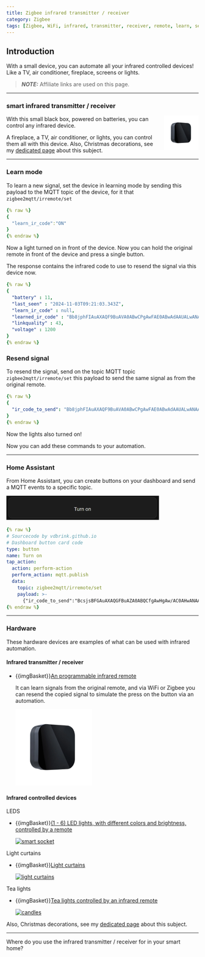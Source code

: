 ```yaml
---
title: Zigbee infrared transmitter / receiver
category: Zigbee
tags: [Zigbee, WiFi, infrared, transmitter, receiver, remote, learn, send, air conditioner, TV, fireplace, lights, screens]
---
```


## Introduction

With a small device, you can automate all your infrared controlled devices! 
Like a TV, air conditioner, fireplace, screens or lights.

> **_NOTE:_** Affiliate links are used on this page.

---
### smart infrared transmitter / receiver

<a href="/buy/images_zigbee/zigbee_ir_remote.webp"><img src="/buy/images_zigbee/zigbee_ir_remote.webp" alt="infrared remote control" width="90px" style="margin-left:15px;float:right" /></a>
With this small black box, powered on batteries, you can control any infrared device.

A fireplace, a TV, air conditioner, or lights, you can control them all with this device.
Also, Christmas decorations, see my [dedicated page](/projects/automate_christmas_decorations#infrared-lights) about this subject.

---
### Learn mode

To learn a new signal, set the device in learning mode by sending this payload to the MQTT topic of the device, for it that `zigbee2mqtt/irremote/set`
```yaml
{% raw %}
{     
  "learn_ir_code":"ON" 
}
{% endraw %}
```
Now a light turned on in front of the device.
Now you can hold the original remote in front of the device and press a single button.

The response contains the infrared code to use to resend the signal via this device now.
```yaml
{% raw %}
{
  "battery" : 11,
  "last_seen" : "2024-11-03T09:21:03.343Z",
  "learn_ir_code" : null,
  "learned_ir_code" : "Bb8jphFIAuAXAQF9BuAVA0ABwCPgAwFAE0ABwAdAAUALwANAAUALCcqdvyPBCEgC///gAgcCCEgC",
  "linkquality" : 43,
  "voltage" : 1200
}
{% endraw %}
```

### Resend signal

To resend the signal, send on the topic MQTT topic `zigbee2mqtt/irremote/set` this payload to send the same signal as from the original remote.

```yaml
{% raw %}
{
  "ir_code_to_send": "Bb8jphFIAuAXAQF9BuAVA0ABwCPgAwFAE0ABwAdAAUALwANAAUALCcqdvyPBCEgC///gAgcCCEgC"
}
{% endraw %}
```

Now the lights also turned on!

Now you can add these commands to your automation.

---
### Home Assistant

From Home Assistant, you can create buttons on your dashboard and send a MQTT events to a specific topic.

<img src="images_infrared/ha_mqtt_button.png" alt="Home Assistant button send MQTT event" width="400px">

```yaml
{% raw %}
# Sourcecode by vdbrink.github.io
# Dashboard button card code
type: button
name: Turn on
tap_action:
  action: perform-action
  perform_action: mqtt.publish
  data:
    topic: zigbee2mqtt/irremote/set
    payload: >-
      {"ir_code_to_send":"BcsjsBFGAuAXAQGFBuAZA0ABQCfgAwHgAw/AC0AHwANAAUALCc+dyyPDCEYC///gCgcCCEYC"}
{% endraw %}
```

---
### Hardware

These hardware devices are examples of what can be used with infrared automation.

#### Infrared transmitter / receiver

* {{imgBasket}}<a href="/buy/smart_home_best_buy_tips#infrared-remote-control" target="_blank">An programmable infrared remote</a>

  It can learn signals from the original remote, and via WiFi or Zigbee you can resend the copied signal to simulate the press on the button via an automation.

  <a href="/buy/smart_home_best_buy_tips#infrared-remote-control" target="_blank">
    <img src="/buy/images_zigbee/zigbee_ir_remote.webp" alt="infrared remote control" width="200px" class="buy-link"/>
  </a>
  
#### Infrared controlled devices

LEDS
* {{imgBasket}}<a href="https://s.click.aliexpress.com/e/_EIwZk97" target="_blank">(1 - 6) LED lights, with different colors and brightness, controlled by a remote</a>

  <a href="https://s.click.aliexpress.com/e/_EIwZk97" target="_blank">
    <img src="/buy/images_diy/led_lamp_with_remote.avif" alt="smart socket" width="200px" class="buy-link"/>
  </a>

Light curtains

* {{imgBasket}}<a href="https://s.click.aliexpress.com/e/" target="_blank">Light curtains</a>

  <a href="https://s.click.aliexpress.com/e/" target="_blank">
  <img src="images_infrared/light_string.avif" alt="light curtains" width="200px" class="buy-link"/>
  </a>

Tea lights

* {{imgBasket}}<a href="https://s.click.aliexpress.com/e/_DFWJ9gH" target="_blank">Tea lights controlled by an infrared remote</a>

  <a href="https://s.click.aliexpress.com/e/_DFWJ9gH" target="_blank">
    <img src="../projects/images_christmas_decorations/tea_lights_with_ir_remote.avif" alt="candles" width="200px" class="buy-link"/>
  </a>

Also, Christmas decorations, see my [dedicated page](/projects/automate_christmas_decorations#infrared-lights) about this subject.

---

Where do you use the infrared transmitter / receiver for in your smart home?